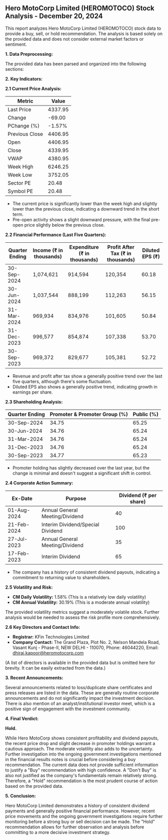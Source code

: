 ## Hero MotoCorp Limited (HEROMOTOCO) Stock Analysis - December 20, 2024

This report analyzes Hero MotoCorp Limited (HEROMOTOCO) stock data to provide a buy, sell, or hold recommendation.  The analysis is based solely on the provided data and does not consider external market factors or sentiment.

**1. Data Preprocessing:**

The provided data has been parsed and organized into the following sections:

**2. Key Indicators:**

**2.1 Current Price Analysis:**

| Metric             | Value      |
|----------------------|------------|
| Last Price          | 4337.95    |
| Change              | -69.00     |
| PChange (%)         | -1.57%     |
| Previous Close      | 4406.95    |
| Open                | 4406.95    |
| Close               | 4339.95    |
| VWAP                | 4380.95    |
| Week High           | 6246.25    |
| Week Low            | 3752.05    |
| Sector PE           | 20.48      |
| Symbol PE           | 20.48      |


* The current price is significantly lower than the week high and slightly lower than the previous close, indicating a downward trend in the short term.
* Pre-open activity shows a slight downward pressure, with the final pre-open price slightly below the previous close.


**2.2 Financial Performance (Last Five Quarters):**

| Quarter Ending     | Income (₹ in thousands) | Expenditure (₹ in thousands) | Profit After Tax (₹ in thousands) | Diluted EPS (₹) |
|----------------------|--------------------------|-----------------------------|---------------------------------|-----------------|
| 30-Sep-2024         | 1,074,621                 | 914,594                      | 120,354                           | 60.18           |
| 30-Jun-2024         | 1,037,544                 | 888,199                      | 112,263                           | 56.15           |
| 31-Mar-2024         | 969,934                  | 834,976                      | 101,605                           | 50.84           |
| 31-Dec-2023         | 996,577                  | 854,874                      | 107,338                           | 53.70           |
| 30-Sep-2023         | 969,372                  | 829,677                      | 105,381                           | 52.72           |

* Revenue and profit after tax show a generally positive trend over the last five quarters, although there's some fluctuation.
* Diluted EPS also shows a generally positive trend, indicating growth in earnings per share.


**2.3 Shareholding Analysis:**

| Quarter Ending     | Promoter & Promoter Group (%) | Public (%) |
|----------------------|-----------------------------|------------|
| 30-Sep-2024         | 34.75                        | 65.25      |
| 30-Jun-2024         | 34.76                        | 65.24      |
| 31-Mar-2024         | 34.76                        | 65.24      |
| 31-Dec-2023         | 34.76                        | 65.24      |
| 30-Sep-2023         | 34.77                        | 65.23      |

* Promoter holding has slightly decreased over the last year, but the change is minimal and doesn't suggest a significant shift in control.


**2.4 Corporate Action Summary:**

| Ex-Date      | Purpose                                         | Dividend (₹ per share) |
|--------------|-------------------------------------------------|-----------------------|
| 01-Aug-2024  | Annual General Meeting/Dividend                  | 40                     |
| 21-Feb-2024  | Interim Dividend/Special Dividend                | 100                    |
| 27-Jul-2023  | Annual General Meeting/Dividend                  | 35                     |
| 17-Feb-2023  | Interim Dividend                                  | 65                     |
  
* The company has a history of consistent dividend payouts, indicating a commitment to returning value to shareholders.


**2.5 Volatility and Risk:**

* **CM Daily Volatility:** 1.58% (This is a relatively low daily volatility)
* **CM Annual Volatility:** 30.19% (This is a moderate annual volatility)

The provided volatility metrics suggest a moderately volatile stock.  Further analysis would be needed to assess the risk profile more comprehensively.


**2.6 Key Directors and Contact Info:**

* **Registrar:** KFin Technologies Limited
* **Company Contact:** The Grand Plaza, Plot No. 2, Nelson Mandela Road, Vasant Kunj - Phase-II, NEW DELHI - 110070, Phone: 46044220, Email: dhiraj.kapoor@heromotocorp.com

(A list of directors is available in the provided data but is omitted here for brevity.  It can be easily extracted from the data.)


**3. Recent Announcements:**

Several announcements related to loss/duplicate share certificates and press releases are listed in the data.  These are generally routine corporate announcements and do not significantly impact the investment decision.  There is also mention of an analyst/institutional investor meet, which is a positive sign of engagement with the investment community.


**4. Final Verdict:**

**Hold.**

While Hero MotoCorp shows consistent profitability and dividend payouts, the recent price drop and slight decrease in promoter holdings warrant a cautious approach.  The moderate volatility also adds to the uncertainty.  Further investigation into the ongoing government investigations mentioned in the financial results notes is crucial before considering a buy recommendation.  The current data does not provide sufficient information to justify a "Buy" recommendation with high confidence.  A "Don't Buy" is also not justified as the company's fundamentals remain relatively strong.  Therefore, a "Hold" recommendation is the most prudent course of action based on the provided data.


**5. Conclusion:**

Hero MotoCorp Limited demonstrates a history of consistent dividend payments and generally positive financial performance. However, recent price movements and the ongoing government investigations require further monitoring before a strong buy or sell decision can be made.  The "Hold" recommendation allows for further observation and analysis before committing to a more decisive investment strategy.
